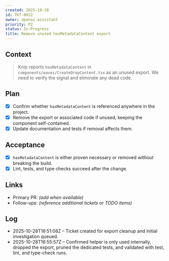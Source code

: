 ```yaml
---
created: 2025-10-28
id: TKT-0032
owner: openai-assistant
priority: P2
status: In-Progress
title: Remove unused hasMetadataContent export
---
```


## Context

> Knip reports `hasMetadataContent` in `components/waves/CreateDropContent.tsx` as an unused export. We need to verify the signal and eliminate any dead code.

## Plan

- [x] Confirm whether `hasMetadataContent` is referenced anywhere in the project.
- [x] Remove the export or associated code if unused, keeping the component self-contained.
- [x] Update documentation and tests if removal affects them.

## Acceptance

- [x] `hasMetadataContent` is either proven necessary or removed without breaking the build.
- [x] Lint, tests, and type checks succeed after the change.

## Links

- Primary PR: _(add when available)_
- Follow-ups: _(reference additional tickets or TODO items)_

## Log

- 2025-10-28T16:51:08Z – Ticket created for export cleanup and initial investigation queued.
- 2025-10-28T16:55:57Z – Confirmed helper is only used internally, dropped the export, pruned the dedicated tests, and validated with test, lint, and type-check runs.
